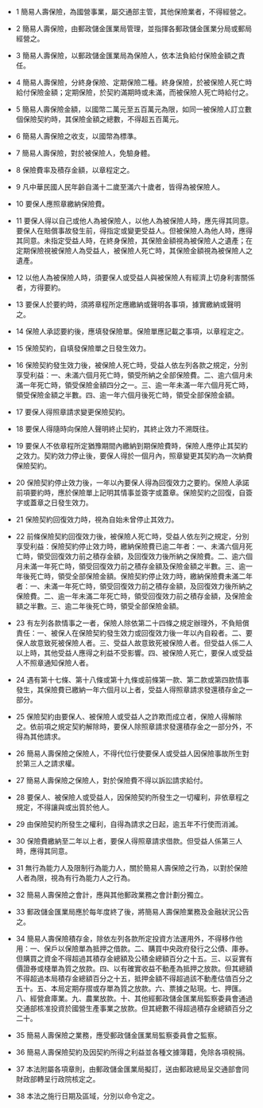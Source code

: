 * 1 簡易人壽保險，為國營事業，屬交通部主管，其他保險業者，不得經營之。

* 2 簡易人壽保險，由郵政儲金匯業局管理，並指揮各郵政儲金匯業分局或郵局經營之。

* 3 簡易人壽保險，以郵政儲金匯業局為保險人，依本法負給付保險金額之責任。

* 4 簡易人壽保險，分終身保險、定期保險二種。終身保險，於被保險人死亡時給付保險金額；定期保險，於契約滿期時或未滿，而被保險人死亡時給付之。

* 5 簡易人壽保險金額，以國幣二萬元至五百萬元為限，如同一被保險人訂立數個保險契約時，其保險金額之總數，不得超五百萬元。

* 6 簡易人壽保險之收支，以國幣為標準。

* 7 簡易人壽保險，對於被保險人，免驗身體。

* 8 保險費率及積存金額，以章程定之。

* 9 凡中華民國人民年齡自滿十二歲至滿六十歲者，皆得為被保險人。

* 10 要保人應照章繳納保險費。

* 11 要保人得以自己或他人為被保險人，以他人為被保險人時，應先得其同意。要保人在賠償事故發生前，得指定或變更受益人。但被保險人為他人時，應得其同意。未指定受益人時，在終身保險，其保險金額視為被保險人之遺產；在定期保險視被保險人為受益人，被保險人死亡時，其保險金額視為被保險人之遺產。

* 12 以他人為被保險人時，須要保人或受益人與被保險人有經濟上切身利害關係者，方得要約。

* 13 要保人於要約時，須將章程所定應繳納或聲明各事項，據實繳納或聲明之。

* 14 保險人承認要約後，應填發保險單。保險單應記載之事項，以章程定之。

* 15 保險契約，自填發保險單之日發生效力。

* 16 保險契約發生效力後，被保險人死亡時，受益人依左列各款之規定，分別享受利益：一、未滿六個月死亡時，領受所納之全部保險費。二、逾六個月未滿一年死亡時，領受保險金額四分之一。三、逾一年未滿一年六個月死亡時，領受保險金額之半數。四、逾一年六個月後死亡時，領受全部保險金額。

* 17 要保人得照章請求變更保險契約。

* 18 要保人得隨時向保險人聲明終止契約，其終止效力不溯既往。

* 19 要保人不依章程所定猶豫期間內繳納到期保險費時，保險人應停止其契約之效力。契約效力停止後，要保人得於一個月內，照章變更其契約為一次納費保險契約。

* 20 保險契約停止效力後，一年以內要保人得為回復效力之要約。保險人承諾前項要約時，應於保險單上記明其情事並簽字或蓋章。保險契約之回復，自簽字或蓋章之日發生效力。

* 21 保險契約回復效力時，視為自始未曾停止其效力。

* 22 前條保險契約回復效力後，被保險人死亡時，受益人依左列之規定，分別享受利益：保險契約停止效力時，繳納保險費已逾二年者：一、未滿六個月死亡時，領受回復效力前之積存金額，及回復效力後所納之保險費。二、逾六個月未滿一年死亡時，領受回復效力前之積存金額及保險金額之半數。三、逾一年後死亡時，領受全部保險金額。保險契約停止效力時，繳納保險費未滿二年者：一、未滿一年死亡時，領受回復效力前之積存金額，及回復效力後所納之保險費。二、逾一年未滿二年死亡時，領受回復效力前之積存金額，及保險金額之半數。三、逾二年後死亡時，領受全部保險金額。

* 23 有左列各款情事之一者，保險人除依第二十四條之規定辦理外，不負賠償責任：一、被保人在保險契約發生效力或回復效力後一年以內自殺者。二、要保人故意致死被保險人者。三、受益人故意致死被保險人者。但受益人係二人以上時，其他受益人應得之利益不受影響。四、被保險人死亡，要保人或受益人不照章通知保險人者。

* 24 遇有第十七條、第十八條或第十九條或前條第一款、第二款或第四款情事發生，其保險費已繳納一年六個月以上者，受益人得照章請求發還積存金之一部分。

* 25 保險契約由要保人、被保險人或受益人之詐欺而成立者，保險人得解除之。依前項之規定契約解除時，要保人除照章請求發還積存金之一部分外，不得為其他請求。

* 26 簡易人壽保險之保險人，不得代位行使要保人或受益人因保險事故所生對於第三人之請求權。

* 27 簡易人壽保險之保險人，對於保險費不得以訴訟請求給付。

* 28 要保人、被保險人或受益人，因保險契約所發生之一切權利，非依章程之規定，不得讓與或出質於他人。

* 29 由保險契約所發生之權利，自得為請求之日起，逾五年不行使而消滅。

* 30 保險費繳納至二年以上者，要保人得照章請求借款。但受益人係第三人時，應得其同意。

* 31 無行為能力人及限制行為能力人，關於簡易人壽保險之行為，以對於保險人者為限，視為有行為能力人之行為。

* 32 簡易人壽保險之會計，應與其他郵政業務之會計劃分獨立。

* 33 郵政儲金匯業局應於每年度終了後，將簡易人壽保險業務及金融狀況公告之。

* 34 簡易人壽保險積存金，除依左列各款所定投資方法運用外，不得移作他用：一、保戶以保險單為抵押之借款。二、購買中央政府發行之公債、庫券。但購買之資金不得超過其積存金總額及公積金總額百分之十五。三、以妥實有價證券或棧單為質之放款。四、以有確實收益不動產為抵押之放款。但其總額不得超過本局積存金總額百分之十五，抵押金額不得超過該不動產估值百分之五十。五、本局定期存摺或存單為質之放款。六、票據之貼現。七、押匯。八、經營倉庫業。九、農業放款。十、其他經郵政儲金匯業局監察委員會通過交通部核准投資於國營生產事業之放款。但其總數不得超過積存金總額百分之二十。

* 35 簡易人壽保險之業務，應受郵政儲金匯業局監察委員會之監察。

* 36 簡易人壽保險契約及因契約所得之利益並各種文據簿籍，免除各項稅捐。

* 37 本法附屬各項章則，由郵政儲金匯業局擬訂，送由郵政總局呈交通部會同財政部轉呈行政院核定之。

* 38 本法之施行日期及區域，分別以命令定之。

